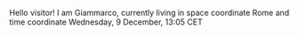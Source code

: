 Hello visitor! I am Giammarco, currently living in space coordinate Rome and time coordinate Wednesday, 9 December, 13:05 CET
